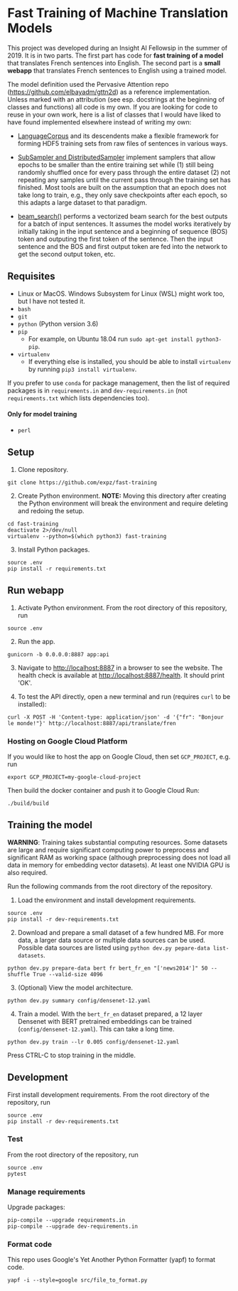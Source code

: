 # Fast Training of Machine Translation Models

This project was developed during an Insight AI Fellowsip in the summer of 2019. It is in two parts. The first part has code for __fast training of a model__ that translates French sentences into English. The second part is a __small webapp__ that translates French sentences to English using a trained model.

The model definition used the Pervasive Attention repo (https://github.com/elbayadm/gttn2d) as a reference implementation. Unless marked with an attribution (see esp. docstrings at the beginning of classes and functions) all code is my own. If you are looking for code to reuse in your own work, here is a list of classes that I would have liked to have found implemented elsewhere instead of writing my own:

* [LanguageCorpus](https://github.com/expz/fast-training/blob/master/src/corpus.py) and its descendents make a flexible framework for forming HDF5 training sets from raw files of sentences in various ways.

* [SubSampler and DistributedSampler](https://github.com/expz/fast-training/blob/master/src/dataloader.py) implement samplers that allow epochs to be smaller than the entire training set while (1) still being randomly shuffled once for every pass through the entire dataset (2) not repeating any samples until the current pass through the training set has finished. Most tools are built on the assumption that an epoch does not take long to train, e.g., they only save checkpoints after each epoch, so this adapts a large dataset to that paradigm.

* [beam_search()](https://github.com/expz/fast-training/blob/master/src/evaluate.py) performs a vectorized beam search for the best outputs for a batch of input sentences. It assumes the model works iteratively by initially taking in the input sentence and a beginning of sequence (BOS) token and outputing the first token of the sentence. Then the input sentence and the BOS and first output token are fed into the network to get the second output token, etc.

## Requisites

- Linux or MacOS. Windows Subsystem for Linux (WSL) might work too, but I have not tested it.
- `bash`
- `git`
- `python` (Python version 3.6)
- `pip`
  * For example, on Ubuntu 18.04 run `sudo apt-get install python3-pip`.
- `virtualenv`
  * If everything else is installed, you should be able to install `virtualenv` by running `pip3 install virtualenv`.

If you prefer to use `conda` for package management, then the list of required packages is in `requirements.in` and `dev-requirements.in` (not `requirements.txt` which lists dependencies too).

#### Only for model training

- `perl`

## Setup

1. Clone repository.
```
git clone https://github.com/expz/fast-training
```

2. Create Python environment. __NOTE:__ Moving this directory after creating the Python environment will break the environment and require deleting and redoing the setup.
```
cd fast-training
deactivate 2>/dev/null
virtualenv --python=$(which python3) fast-training
```

3. Install Python packages.
```
source .env
pip install -r requirements.txt
```

## Run webapp

1. Activate Python environment. From the root directory of this repository, run
```
source .env
```

2. Run the app.
```
gunicorn -b 0.0.0.0:8887 app:api
```

3. Navigate to [http://localhost:8887](http://localhost:8887) in a browser to see the website. The health check is available at [http://localhost:8887/health](http://localhost:8887/health). It should print 'OK'.

4. To test the API directly, open a new terminal and run (requires `curl` to be installed):
```
curl -X POST -H 'Content-type: application/json' -d '{"fr": "Bonjour le monde!"}' http://localhost:8887/api/translate/fren
```

### Hosting on Google Cloud Platform

If you would like to host the app on Google Cloud, then set `GCP_PROJECT`, e.g. run
```
export GCP_PROJECT=my-google-cloud-project
```
Then build the docker container and push it to Google Cloud Run:
```
./build/build
```

## Training the model

__WARNING__: Training takes substantial computing resources. Some datasets are large and require significant computing power to preprocess and significant RAM as working space (although preprocessing does not load all data in memory for embedding vector datasets). At least one NVIDIA GPU is also required.

Run the following commands from the root directory of the repository.

1. Load the environment and install development requirements.
```
source .env
pip install -r dev-requirements.txt
```

2. Download and prepare a small dataset of a few hundred MB. For more data, a larger data source or multiple data sources can be used. Possible data sources are listed using `python dev.py pepare-data list-datasets`.
```
python dev.py prepare-data bert fr bert_fr_en "['news2014']" 50 --shuffle True --valid-size 4096
```

3. (Optional) View the model architecture.
```
python dev.py summary config/densenet-12.yaml
```

4. Train a model. With the `bert_fr_en` dataset prepared, a 12 layer Densenet with BERT pretrained embeddings can be trained (`config/densenet-12.yaml`). This can take a long time.
```
python dev.py train --lr 0.005 config/densenet-12.yaml
```
Press CTRL-C to stop training in the middle.

## Development

First install development requirements. From the root directory of the repository, run
```
source .env
pip install -r dev-requirements.txt
```

### Test

From the root directory of the repository, run
```
source .env
pytest
```

### Manage requirements

Upgrade packages:
```
pip-compile --upgrade requirements.in
pip-compile --upgrade dev-requirements.in
```

### Format code

This repo uses Google's Yet Another Python Formatter (yapf) to format code.
```
yapf -i --style=google src/file_to_format.py
```
